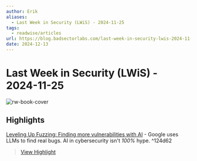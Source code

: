 ```yaml
---
author: Erik
aliases:
  - Last Week in Security (LWiS) - 2024-11-25
tags:
  - readwise/articles
url: https://blog.badsectorlabs.com/last-week-in-security-lwis-2024-11-25.html
date: 2024-12-13
---
```

# Last Week in Security (LWiS) - 2024-11-25

![rw-book-cover](https://blog.badsectorlabs.com/images/lwis/lwis-11-25.png)

## Highlights


[Leveling Up Fuzzing: Finding more vulnerabilities with AI](https://security.googleblog.com/2024/11/leveling-up-fuzzing-finding-more.html) - Google uses LLMs to find real bugs. AI in cybersecurity isn't *100%* hype. ^124d62
> [View Highlight](https://read.readwise.io/read/01jee2mwgym35g7z90hke0wdhw)



